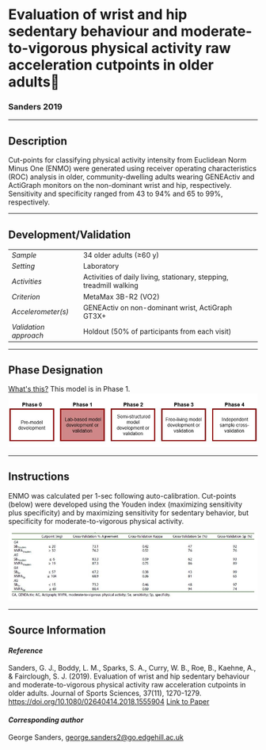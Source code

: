 # Evaluation of wrist and hip sedentary behaviour and moderate-to-vigorous physical activity raw acceleration cutpoints in older adults
### Sanders 2019
---

## Description
Cut-points for classifying physical activity intensity from Euclidean Norm Minus One (ENMO) were generated using receiver operating characteristics (ROC) analysis in older, community-dwelling adults wearing GENEActiv and ActiGraph monitors on the non-dominant wrist and hip, respectively. Sensitivity and specificity ranged from 43 to 94% and 65 to 99%, respectively.



---

## Development/Validation

|  |  |
| ------------- | ------------- |
| *Sample*  |34 older adults (≥60 y) |
| *Setting*  |Laboratory |
| *Activities*  |Activities of daily living, stationary, stepping, treadmill walking    |
| *Criterion* |MetaMax 3B-R2 (VO2)   |
| *Accelerometer(s)* |GENEActiv on non-dominant wrist, ActiGraph GT3X+  |
| *Validation approach* |Holdout (50% of participants from each visit)   |



---
## Phase Designation
[What's this?](https://github.com/clevengerkimberly/AccelerometerRepository/blob/a76916ebe2a6002b20cdc6ef39c889d62ce9d6ae/phase%20_images/phase.md)
This model is in Phase 1.
![image](https://github.com/clevengerkimberly/AccelerometerRepository/blob/main/phase%20_images/Phase1.JPG)

---
## Instructions
ENMO was calculated per 1-sec following auto-calibration. Cut-points (below) were developed using the Youden index (maximizing sensitivity plus specificity) and by maximizing sensitivity for sedentary behavior, but specificity for moderate-to-vigorous physical activity.

![image](https://github.com/clevengerkimberly/AccelerometerRepository/blob/main/Sanders2019/Sanders.JPG)


---
## Source Information
#### *Reference*
Sanders, G. J., Boddy, L. M., Sparks, S. A., Curry, W. B., Roe, B., Kaehne, A., & Fairclough, S. J. (2019). Evaluation of wrist and hip sedentary behaviour and moderate-to-vigorous physical activity raw acceleration cutpoints in older adults. Journal of Sports Sciences, 37(11), 1270-1279. https://doi.org/10.1080/02640414.2018.1555904 [Link to Paper](https://github.com/clevengerkimberly/AccelerometerRepository/blob/main/Sanders2019/Sanders.pdf)


#### *Corresponding author*
George Sanders, george.sanders2@go.edgehill.ac.uk 
